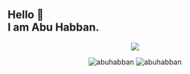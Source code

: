 <h2>Hello 👋 <br> I am Abu Habban.</h2>

<P align="center">
<img src="https://profile-counter.glitch.me/abuhabban/count.svg"/>
<p align="center">
<img src="https://github-readme-stats.vercel.app/api?username=abuhabban&show_icons=true&theme=vue&locale=en" alt="abuhabban" />
<img  src="https://github-readme-stats.vercel.app/api/top-langs?username=abuhabban&show_icons=true&bg_color=30,fffefe,41b883&theme=gruvbox_light&locale=en&langs_count=10&layout=compact" alt="abuhabban" />
</p>
